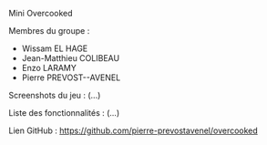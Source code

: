 Mini Overcooked

Membres du groupe :
- Wissam EL HAGE
- Jean-Matthieu COLIBEAU
- Enzo LARAMY
- Pierre PREVOST--AVENEL

Screenshots du jeu :
(...)

Liste des fonctionnalités :
(...)

Lien GitHub :
https://github.com/pierre-prevostavenel/overcooked
